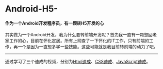 # Android-H5-
#### 作为一个Android开发程序员，有一颗转H5开发的心
其实做为一个Android开发，我为什么要转前端开发呢？首先我一直有一颗想回老家工作的心，目前在怀化定居。所有上网查了一下怀化的IT工作，只有前端的工作，再一个是因为一直想多学一些技能。这些可能就是我目前转前端的动力了吧。

***

通过学习了三个速成的视频，分别为[Html速成](https://www.youtube.com/watch?v=nNFF_sib0Jc&t=7s)、[CSS速成](https://www.youtube.com/watch?v=laEqXy9cjs0)、[JavaScript速成](https://www.youtube.com/watch?v=hWmri8PbZUc&t=4041s)。
